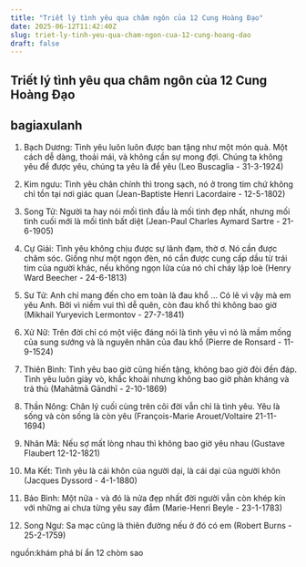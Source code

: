 ```yaml
---
title: "Triết lý tình yêu qua châm ngôn của 12 Cung Hoàng Đạo"
date: 2025-06-12T11:42:40Z
slug: triet-ly-tinh-yeu-qua-cham-ngon-cua-12-cung-hoang-dao
draft: false
---
```


## Triết lý tình yêu qua châm ngôn của 12 Cung Hoàng Đạo

## bagiaxulanh

1. Bạch Dương: Tình yêu luôn luôn được ban tặng như một món quà. Một cách dễ dàng, thoải mái, và không cần sự mong đợi. Chúng ta không yêu để được yêu, chúng ta yêu là để yêu (Leo Buscaglia - 31-3-1924)
 
2. Kim ngưu: Tình yêu chân chính thì trong sạch, nó ở trong tim chứ không chỉ tồn tại nơi giác quan (Jean-Baptiste Henri Lacordaire - 12-5-1802)
 
3. Song Tử: Người ta hay nói mối tình đầu là mối tình đẹp nhất, nhưng mối tình cuối mới là mối tình bất diệt (Jean-Paul Charles Aymard Sartre - 21-6-1905)
 
4. Cự Giải: Tình yêu không chịu được sự lãnh đạm, thờ ơ. Nó cần được chăm sóc. Giống như một ngọn đèn, nó cần được cung cấp dầu từ trái tim của người khác, nếu không ngọn lửa của nó chỉ cháy lập loè (Henry Ward Beecher - 24-6-1813)
 
5. Sư Tử: Anh chỉ mang đến cho em toàn là đau khổ ... Có lẽ vì vậy mà em yêu Anh. Bởi vì niềm vui thì dễ quên, còn đau khổ thì không bao giờ (Mikhail Yuryevich Lermontov - 27-7-1841)
 
6. Xử Nữ: Trên đời chỉ có một việc đáng nói là tình yêu vì nó là mầm mống của sung sướng và là nguyên nhân của đau khổ (Pierre de Ronsard - 11-9-1524)
 
7. Thiên Bình: Tình yêu bao giờ cũng hiến tặng, không bao giờ đòi đền đáp. Tình yêu luôn giày vò, khắc khoải nhưng không bao giờ phản kháng và trả thù (Mahātmā Gāndhī - 2-10-1869)
 
8. Thần Nông: Chân lý cuối cùng trên cõi đời vẫn chỉ là tình yêu. Yêu là sống và còn sống là còn yêu (François-Marie Arouet/Voltaire 21-11-1694)
 
9. Nhân Mã: Nếu sợ mất lòng nhau thì không bao giờ yêu nhau (Gustave Flaubert 12-12-1821)
 
10. Ma Kết: Tình yêu là cái khôn của người dại, là cái dại của người khôn (Jacques Dyssord - 4-1-1880)
 
11. Bảo Bình: Một nửa - và đó là nửa đẹp nhất đời người vẫn còn khép kín với những ai chưa từng yêu say đắm (Marie-Henri Beyle - 23-1-1783)
 
12. Song Ngư: Sa mạc cũng là thiên đường nếu ở đó có em (Robert Burns - 25-2-1759)
 
 
nguồn:khám phá bí ẩn 12 chòm sao